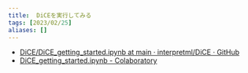 ```yaml
---
title:  DiCEを実行してみる
tags: [2023/02/25]
aliases: []
---
```


- [DiCE/DiCE\_getting\_started.ipynb at main · interpretml/DiCE · GitHub](https://github.com/interpretml/DiCE/blob/main/docs/source/notebooks/DiCE_getting_started.ipynb)
- [DiCE\_getting\_started.ipynb - Colaboratory](https://colab.research.google.com/github/interpretml/DiCE/blob/main/docs/source/notebooks/DiCE_getting_started.ipynb)
